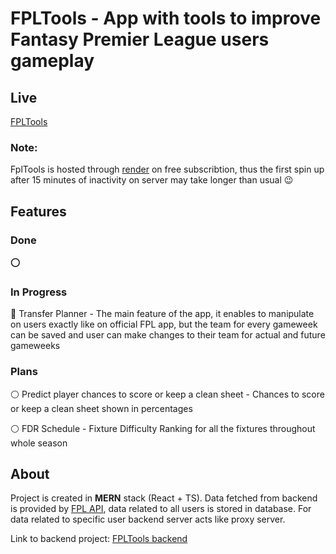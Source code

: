 # **FPLTools** - App with tools to improve Fantasy Premier League users gameplay

## Live

[FPLTools](https://fpltools.onrender.com)

### Note:

FplTools is hosted through [render](https://render.com) on free subscribtion, thus the first spin up after 15 minutes of inactivity on server may take longer than usual :wink:

## Features

### Done

:o:

### In Progress

:large_orange_diamond: Transfer Planner - The main feature of the app, it enables to manipulate on users exactly like on official FPL app, but the team for every gameweek can be saved and user can make changes to their team for actual and future gameweeks

### Plans

:white_circle: Predict player chances to score or keep a clean sheet - Chances to score or keep a clean sheet shown in percentages

:white_circle: FDR Schedule - Fixture Difficulty Ranking for all the fixtures throughout whole season

## About

Project is created in **MERN** stack (React + TS). Data fetched from backend is provided by [FPL API](https://fantasy.premierleague.com/api/bootstrap-static/), data related to all users is stored in database. For data related to specific user backend server acts like proxy server.

Link to backend project: [FPLTools backend](https://github.com/FPLTomeczek/BackendFPLToolsV2)
